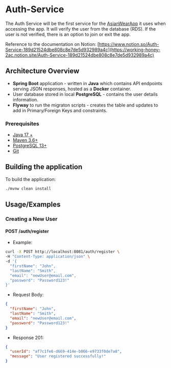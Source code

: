 # Auth-Service
The Auth Service will be the first service for the [AsianWearApp](https://working-honey-2ac.notion.site/Dobara-Phir-Se-Project-184d21524dbe800fa1b3e6538595d852) it uses when accessing the app. It will verify the user from the database (RDS). If the user is not verified, there is an option to join or exit the app. 

Reference to the documentation on Notion: [https://www.notion.so/Auth-Service-189d21524dbe808c8e7de5d932989a4c](https://working-honey-2ac.notion.site/Auth-Service-189d21524dbe808c8e7de5d932989a4c)

## Architecture Overview

* **Spring Boot** application - written in **Java** which contains API endpoints serving JSON responses, hosted as a **Docker** container.
* User database stored in local **PostgreSQL** - contains the user details information.
* **Flyway** to run the migraton scripts - creates the table and updates to add in Primary/Foreign Keys and constraints. 

### **Prerequisites**
- [Java 17 +](https://www.oracle.com/uk/java/technologies/downloads/)
- [Maven 3.6+](https://maven.apache.org/install.html)
- [PostgreSQL 13+](https://www.postgresql.org/download/)
- [Git](https://git-scm.com/downloads)


## Building the application

To build the application:

```bash
./mvnw clean install
```

## Usage/Examples

### **Creating a New User**

#### POST /auth/register
  - Example:
```bash    
curl -X POST http://localhost:8081/auth/register \
-H "Content-Type: application/json" \
-d '{
  "firstName": "John",
  "lastName": "Smith",
  "email": "newUser@email.com",
  "password": "Password123!"
}'
```
- Request Body:

```json
{
  "firstName": "John",
  "lastName": "Smith",
  "email": "newUser@email.com",
  "password": "Password123!"
}
```
- Response 201:
```json
{
  "userId": "af7c1fe6-d669-414e-b066-e9733f0de7a8",
  "message": "User registered successfully!"
}
```
